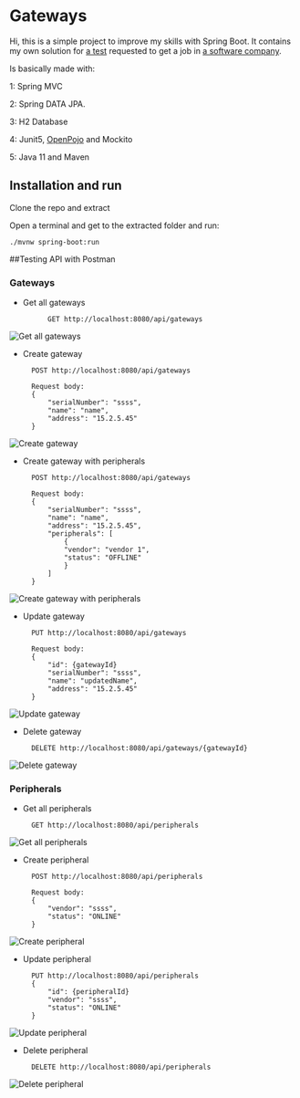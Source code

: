 # Gateways
Hi, this is a simple project to improve my skills with Spring Boot.
It contains my own solution for [a test](TEST.md) requested to get a job in [a software company](https://www.musala.com/).

Is basically made with:

1: Spring MVC

2: Spring DATA JPA.

3: H2 Database

4: Junit5, [OpenPojo](https://github.com/OpenPojo/openpojo) and Mockito

5: Java 11 and Maven 


## Installation and run
Clone the repo and extract

Open a terminal and get to the extracted folder and run:

    ./mvnw spring-boot:run

##Testing API with Postman

### Gateways

- Get all gateways

            GET http://localhost:8080/api/gateways

![Get all gateways](/docs/get_gateways.png)

- Create gateway

        POST http://localhost:8080/api/gateways

        Request body:
        {
            "serialNumber": "ssss",
            "name": "name",
            "address": "15.2.5.45"
        }

![Create gateway](/docs/post_gateways.png)

- Create gateway with peripherals

        POST http://localhost:8080/api/gateways

        Request body:
        {
            "serialNumber": "ssss",
            "name": "name",
            "address": "15.2.5.45",
            "peripherals": [
                {
                "vendor": "vendor 1",
                "status": "OFFLINE"
                }
            ]
        }

![Create gateway with peripherals](/docs/post_gateways_with_peripherals.png)


- Update gateway

        PUT http://localhost:8080/api/gateways

        Request body:
        {
            "id": {gatewayId}
            "serialNumber": "ssss",
            "name": "updatedName",
            "address": "15.2.5.45"
        }

![Update gateway](/docs/put_gateways.png)

- Delete gateway

        DELETE http://localhost:8080/api/gateways/{gatewayId}

![Delete gateway](/docs/delete_gateways.png)



### Peripherals
- Get all peripherals

        GET http://localhost:8080/api/peripherals

![Get all peripherals](/docs/get_peripherals.png)

- Create peripheral

        POST http://localhost:8080/api/peripherals

        Request body:
        {
            "vendor": "ssss",
            "status": "ONLINE"
        }

![Create peripheral](/docs/post_peripherals.png)

- Update peripheral

        PUT http://localhost:8080/api/peripherals
        {
            "id": {peripheralId} 
            "vendor": "ssss",
            "status": "ONLINE"
        }

![Update peripheral](/docs/put_peripherals.png)


- Delete peripheral

        DELETE http://localhost:8080/api/peripherals

![Delete peripheral](/docs/delete_peripherals.png)
